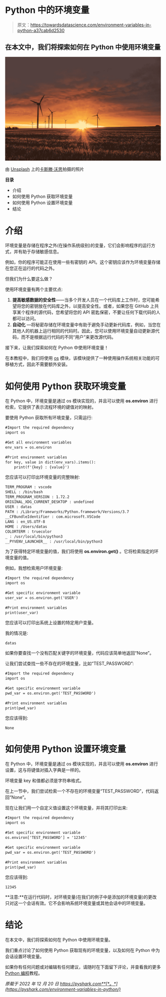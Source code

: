 # Python 中的环境变量

> 原文：<https://towardsdatascience.com/environment-variables-in-python-a37cab6d2530>

## 在本文中，我们将探索如何在 Python 中使用环境变量

![](img/9ea399b7f660f688121e6a14a68d9ce4.png)

由 [Unsplash](https://unsplash.com/s/photos/environment?utm_source=unsplash&utm_medium=referral&utm_content=creditCopyText) 上的[卡斯滕·沃思](https://unsplash.com/@karsten_wuerth?utm_source=unsplash&utm_medium=referral&utm_content=creditCopyText)拍摄的照片

**目录**

*   介绍
*   如何使用 Python 获取环境变量
*   如何使用 Python 设置环境变量
*   结论

# 介绍

环境变量是存储在程序之外(在操作系统级别)的变量，它们会影响程序的运行方式，并有助于存储敏感信息。

例如，你的程序可能正在使用一些有密钥的 API。这个密钥应该作为环境变量存储在您正在运行的代码之外。

但我们为什么要这么做？

使用环境变量有两个主要优点:

1.  **提高敏感数据的安全性**——当多个开发人员在一个代码库上工作时，您可能希望将您的密钥放在代码库之外，以提高安全性。或者，如果您在 GitHub 上共享某个程序的源代码，您希望将您的 API 密匙保密，不要让任何下载代码的人都可以访问。
2.  **自动化** —将秘密存储在环境变量中有助于避免手动更新代码库，例如，当您在其他人的机器上运行相同的代码时。因此，您可以使用环境变量自动更新源代码，而不是根据运行代码的不同“用户”来更改源代码。

接下来，让我们探索如何在 Python 中使用环境变量！

在本教程中，我们将使用 [os](https://docs.python.org/3/library/datetime.html) 模块，该模块提供了一种使用操作系统相关功能的可移植方式，因此不需要额外安装。

# 如何使用 Python 获取环境变量

在 Python 中，环境变量是通过 os 模块实现的，并且可以使用 **os.environ** 进行检索，它提供了表示流程环境的键值对的映射。

要使用 Python 获取所有环境变量，只需运行:

```
#Import the required dependency
import os

#Get all environment variables
env_vars = os.environ

#Print environment variables
for key, value in dict(env_vars).items():
    print(f'{key} : {value}')
```

您应该可以打印出环境变量的完整映射:

```
TERM_PROGRAM : vscode
SHELL : /bin/bash
TERM_PROGRAM_VERSION : 1.72.2
ORIGINAL_XDG_CURRENT_DESKTOP : undefined
USER : datas
PATH : /Library/Frameworks/Python.framework/Versions/3.7
__CFBundleIdentifier : com.microsoft.VSCode
LANG : en_US.UTF-8
HOME : /Users/datas
COLORTERM : truecolor
_ : /usr/local/bin/python3
__PYVENV_LAUNCHER__ : /usr/local/bin/python3
```

为了获得特定环境变量的值，我们将使用 **os.environ.get()** 。它将检索指定的环境变量的值。

例如，我想检索用户环境变量:

```
#Import the required dependency
import os

#Get specific environment variable
user_var = os.environ.get('USER')

#Print environment variables
print(user_var)
```

您应该可以打印出系统上设置的特定用户变量。

我的情况是:

```
datas
```

如果你要查找一个没有匹配关键字的环境变量，代码应该简单地返回“None”。

让我们尝试查找一些不存在的环境变量，比如“TEST_PASSWORD”:

```
#Import the required dependency
import os

#Get specific environment variable
pwd_var = os.environ.get('TEST_PASSWORD')

#Print environment variables
print(pwd_var)
```

您应该得到:

```
None
```

# 如何使用 Python 设置环境变量

在 Python 中，环境变量是通过 os 模块实现的，并且可以使用 **os.environ** 进行设置，这与将键值对插入字典是一样的。

环境变量 key 和值都必须是字符串格式。

在上一节中，我们尝试检索一个不存在的环境变量“TEST_PASSWORD”，代码返回“None”。

现在让我们用一个自定义值设置这个环境变量，并将其打印出来:

```
#Import the required dependency
import os

#Set specific environment variable
os.environ['TEST_PASSWORD'] = '12345'

#Get specific environment variable
pwd_var = os.environ.get('TEST_PASSWORD')

#Print environment variables
print(pwd_var)
```

您应该得到:

```
12345
```

**注意:**在运行代码时，对环境变量(在我们的例子中是添加的环境变量)的更改只对这一个会话有效。它不会影响系统环境变量或其他会话中的环境变量。

# 结论

在本文中，我们将探索如何在 Python 中使用环境变量。

我们重点讨论了如何使用 Python 获取现有的环境变量，以及如何在 Python 中为会话设置环境变量。

如果你有任何问题或对编辑有任何建议，请随时在下面留下评论，并查看我的更多 [Python 编程](https://pyshark.com/category/python-programming/)教程。

*原载于 2022 年 12 月 20 日 https://pyshark.com**[*。*](https://pyshark.com/environment-variables-in-python/)*